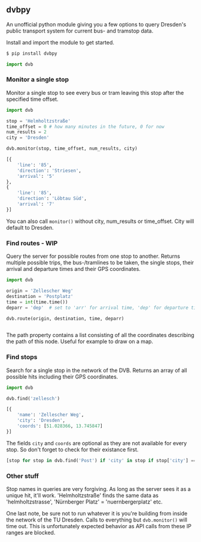 ## dvbpy

An unofficial python module giving you a few options to query Dresden's public transport system for current bus- and tramstop data.

Install and import the module to get started.

```sh
$ pip install dvbpy
```

```python
import dvb
```


### Monitor a single stop

Monitor a single stop to see every bus or tram leaving this stop after the specified time offset.

```python
import dvb

stop = 'Helmholtzstraße'
time_offset = 0 # how many minutes in the future, 0 for now
num_results = 2
city = 'Dresden'

dvb.monitor(stop, time_offset, num_results, city)
```

```python
[{
    'line': '85',
    'direction': 'Striesen',
    'arrival': '5'
},
{
    'line': '85',
    'direction': 'Löbtau Süd',
    'arrival': '7'
}]
```

You can also call `monitor()` without city, num_results or time_offset. City will default to Dresden.


### Find routes - WIP

Query the server for possible routes from one stop to another. Returns multiple possible trips, the bus-/tramlines to be taken, the single stops, their arrival and departure times and their GPS coordinates.

```python
import dvb

origin = 'Zellescher Weg'
destination = 'Postplatz'
time = int(time.time())
deparr = 'dep'  # set to 'arr' for arrival time, 'dep' for departure time

dvb.route(origin, destination, time, deparr)
```

```python

```

The path property contains a list consisting of all the coordinates describing the path of this node. Useful for example to draw on a map.


### Find stops

Search for a single stop in the network of the DVB. Returns an array of all possible hits including their GPS coordinates.

```python
import dvb

dvb.find('zellesch')
```

```python
[{
    'name': 'Zellescher Weg',
    'city': 'Dresden',
    'coords': [51.028366, 13.745847]
}]
```

The fields `city` and `coords` are optional as they are not available for every stop. So don't forget to check for their existance first.

```python
[stop for stop in dvb.find('Post') if 'city' in stop if stop['city'] == 'Dresden']
```

### Other stuff

Stop names in queries are very forgiving. As long as the server sees it as a unique hit, it'll work. 'Helmholtzstraße' finds the same data as 'helmholtzstrasse', 'Nürnberger Platz' = 'nuernbergerplatz' etc.

One last note, be sure not to run whatever it is you're building from inside the network of the TU Dresden. Calls to everything but `dvb.monitor()` will time out. This is unfortunately expected behavior as API calls from these IP ranges are blocked.
